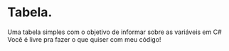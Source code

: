 # Tabela.
Uma tabela simples com o objetivo de informar sobre as variáveis em C#
Você é livre pra fazer o que quiser com meu código!
